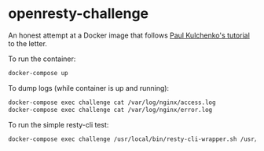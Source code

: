 # openresty-challenge

An honest attempt at a Docker image that follows
[Paul Kulchenko's tutorial](http://notebook.kulchenko.com/zerobrane/debugging-openresty-nginx-lua-scripts-with-zerobrane-studio)
to the letter.

To run the container:

```bash
docker-compose up
```

To dump logs (while container is up and running):

```bash
docker-compose exec challenge cat /var/log/nginx/access.log
docker-compose exec challenge cat /var/log/nginx/error.log
```

To run the simple resty-cli test:

```bash
docker-compose exec challenge /usr/local/bin/resty-cli-wrapper.sh /usr/local/openresty/nginx/lua/cli.lua
```
